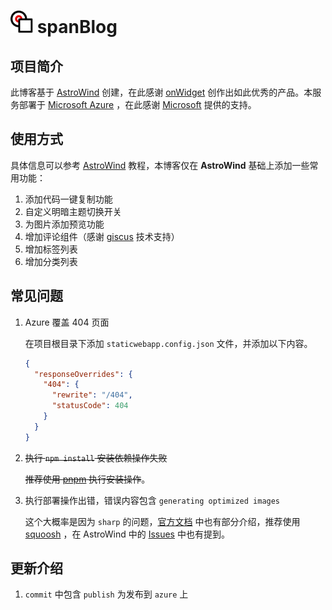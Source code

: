 # <img src="./src/assets/favicons/favicon.svg" alt="logo" width="36" /> spanBlog

## 项目简介

此博客基于 [AstroWind](https://github.com/onwidget/astrowind) 创建，在此感谢 [onWidget](https://onwidget.com/) 创作出如此优秀的产品。本服务部署于 [Microsoft Azure](https://portal.azure.com/#home) ，在此感谢 [Microsoft](https://www.microsoft.com/zh-cn) 提供的支持。

## 使用方式

具体信息可以参考 [AstroWind](https://github.com/onwidget/astrowind) 教程，本博客仅在 **AstroWind** 基础上添加一些常用功能：

1. 添加代码一键复制功能
2. 自定义明暗主题切换开关
3. 为图片添加预览功能
4. 增加评论组件（感谢 [giscus](https://github.com/giscus/giscus) 技术支持）
5. 增加标签列表
6. 增加分类列表

## 常见问题

1. Azure 覆盖 404 页面

   在项目根目录下添加 `staticwebapp.config.json` 文件，并添加以下内容。

   ```json
   {
     "responseOverrides": {
       "404": {
         "rewrite": "/404",
         "statusCode": 404
       }
     }
   }
   ```

2. ~~执行 `npm install` 安装依赖操作失败~~

   ~~推荐使用 [pnpm](https://pnpm.io/) 执行安装操作~~。

3. 执行部署操作出错，错误内容包含 `generating optimized images`

   这个大概率是因为 `sharp` 的问题，[官方文档](https://docs.astro.build/zh-cn/guides/images/#%E9%BB%98%E8%AE%A4%E5%9B%BE%E5%83%8F%E6%9C%8D%E5%8A%A1) 中也有部分介绍，推荐使用 [squoosh](https://github.com/GoogleChromeLabs/squoosh) ，在 AstroWind 中的 [Issues](https://github.com/onwidget/astrowind/issues/314) 中也有提到。

## 更新介绍

1. `commit` 中包含 `publish` 为发布到 `azure` 上

